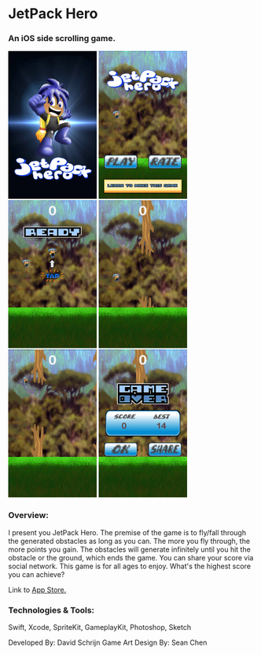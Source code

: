 # JetPack Hero

### An iOS side scrolling game.

<img src="https://github.com/dschrijn/JetPack-Hero/blob/master/JetPackHero/images/image_launch.png" width="180" height="300"> <img src="https://github.com/dschrijn/JetPack-Hero/blob/master/JetPackHero/images/jp1.PNG" width="180" height="300"> <img src="https://github.com/dschrijn/JetPack-Hero/blob/master/JetPackHero/images/jp2.PNG" width="180" height="300"> <img src="https://github.com/dschrijn/JetPack-Hero/blob/master/JetPackHero/images/jp3.jpg" width="180" height="300"> <img src="https://github.com/dschrijn/JetPack-Hero/blob/master/JetPackHero/images/jp4.PNG" width="180" height="300"> <img src="https://github.com/dschrijn/JetPack-Hero/blob/master/JetPackHero/images/jp5.PNG" width="180" height="300">


### Overview:


I present you JetPack Hero. The premise of the game is to fly/fall through the generated obstacles as long as you can. The more you fly through, the more points you gain. The obstacles will generate infinitely until you hit the obstacle or the ground, which ends the game. You can share your score via social network. This game is for all ages to enjoy. What's the highest score you can achieve?

Link to [App Store.](https://itunes.apple.com/us/app/jetpackhero-a-game-for-all-ages/id1233852917?mt=8)

### Technologies & Tools:

Swift, Xcode, SpriteKit, GameplayKit, Photoshop, Sketch

Developed By: David Schrijn
Game Art Design By: Sean Chen
